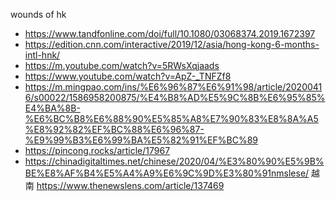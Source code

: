 wounds of hk
- https://www.tandfonline.com/doi/full/10.1080/03068374.2019.1672397
- https://edition.cnn.com/interactive/2019/12/asia/hong-kong-6-months-intl-hnk/
- https://m.youtube.com/watch?v=5RWsXqjaads
- https://www.youtube.com/watch?v=ApZ-_TNFZf8
- https://m.mingpao.com/ins/%E6%96%87%E6%91%98/article/20200416/s00022/1586958200875/%E4%B8%AD%E5%9C%8B%E6%95%85%E4%BA%8B-%E6%BC%B8%E6%88%90%E5%85%A8%E7%90%83%E8%8A%A5%E8%92%82%EF%BC%88%E6%96%87-%E9%99%B3%E6%99%BA%E5%82%91%EF%BC%89
- https://pincong.rocks/article/17967
- https://chinadigitaltimes.net/chinese/2020/04/%E3%80%90%E5%9B%BE%E8%AF%B4%E5%A4%A9%E6%9C%9D%E3%80%91nmslese/
越南
https://www.thenewslens.com/article/137469
